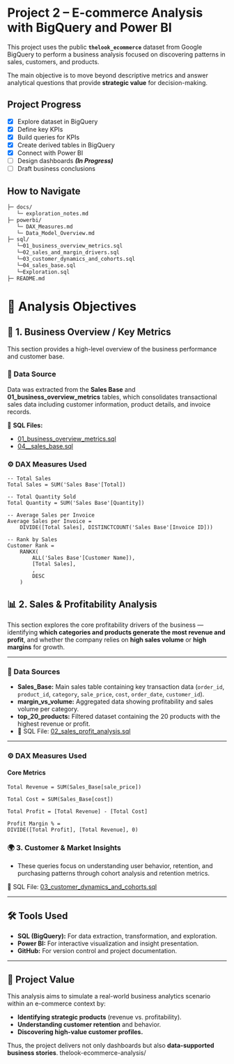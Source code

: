 # Project 2 – E-commerce Analysis with BigQuery and Power BI

This project uses the public **`thelook_ecommerce`** dataset from Google BigQuery to perform a business analysis focused on discovering patterns in sales, customers, and products.

The main objective is to move beyond descriptive metrics and answer analytical questions that provide **strategic value** for decision-making.
## Project Progress
- [x] Explore dataset in BigQuery
- [x] Define key KPIs
- [X] Build queries for KPIs 
- [x] Create derived tables in BigQuery 
- [x] Connect with Power BI
- [ ] Design dashboards ***(In Progress)***
- [ ] Draft business conclusions
## How to Navigate
``` MARKDOWN
├─ docs/
   └─ exploration_notes.md
├─ powerbi/
   └─ DAX_Measures.md
   └─ Data_Model_Overview.md
├─ sql/
   └─01_business_overview_metrics.sql
   └─02_sales_and_margin_drivers.sql
   └─03_customer_dynamics_and_cohorts.sql
   └─04_sales_base.sql
   └─Exploration.sql
├─ README.md
```

# 🎯 Analysis Objectives
## 🧭 1. Business Overview / Key Metrics
This section provides a high-level overview of the business performance and customer base.
### 🧾 Data Source
Data was extracted from the **Sales Base** and **01_business_overview_metrics** tables, which consolidates transactional sales data including customer information, product details, and invoice records.

📄 **SQL Files:**
   - [01_business_overview_metrics.sql](sql/01_business_overview_metrics.sql)
   - [04__sales_base.sql](sql/04_sales_base.sql)

### ⚙️ DAX Measures Used
```DAX
-- Total Sales
Total Sales = SUM('Sales Base'[Total])

-- Total Quantity Sold
Total Quantity = SUM('Sales Base'[Quantity])

-- Average Sales per Invoice
Average Sales per Invoice = 
    DIVIDE([Total Sales], DISTINCTCOUNT('Sales Base'[Invoice ID]))

-- Rank by Sales
Customer Rank = 
    RANKX(
        ALL('Sales Base'[Customer Name]),
        [Total Sales],
        ,
        DESC
    )
```
## 📊 2. Sales & Profitability Analysis
This section explores the core profitability drivers of the business — identifying **which categories and products generate the most revenue and profit**, and whether the company relies on **high sales volume** or **high margins** for growth.

---

### 🧱 Data Sources
- **Sales_Base:** Main sales table containing key transaction data (`order_id`, `product_id`, `category`, `sale_price`, `cost`, `order_date`, `customer_id`).
- **margin_vs_volume:** Aggregated data showing profitability and sales volume per category.
- **top_20_products:** Filtered dataset containing the 20 products with the highest revenue or profit.
- 📄 SQL File: [02_sales_profit_analysis.sql](sql/02_sales_profit_analysis.sql) 

---

### ⚙️ DAX Measures Used

#### Core Metrics
```DAX
Total Revenue = SUM(Sales_Base[sale_price])

Total Cost = SUM(Sales_Base[cost])

Total Profit = [Total Revenue] - [Total Cost]

Profit Margin % =
DIVIDE([Total Profit], [Total Revenue], 0)
```
### 🌍 3. Customer & Market Insights
* These queries focus on understanding user behavior, retention, and purchasing patterns through cohort analysis and retention metrics. 
  
📄 SQL File: [03_customer_dynamics_and_cohorts.sql](sql/03_customer_dynamics_and_cohorts.sql) 

---

## 🛠️ Tools Used
* **SQL (BigQuery):** For data extraction, transformation, and exploration.
* **Power BI:** For interactive visualization and insight presentation.
* **GitHub:** For version control and project documentation.

---

## 🚀 Project Value

This analysis aims to simulate a real-world business analytics scenario within an e-commerce context by:

* **Identifying strategic products** (revenue vs. profitability).
* **Understanding customer retention** and behavior.
* **Discovering high-value customer profiles.**

Thus, the project delivers not only dashboards but also **data-supported business stories**.
thelook-ecommerce-analysis/


